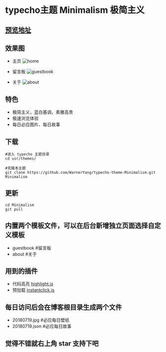 
#  typecho主题 Minimalism 极简主义

## [预览地址](https://blog.yanghuaqiang.com)

## 效果图
- 主页
![home](https://github.com/WarnerYang/typecho-theme-Minimalism/blob/master/img/20180711111518.png)


- 留言板
![guestbook](https://github.com/WarnerYang/typecho-theme-Minimalism/blob/master/img/20180711151247.png)

- 关于
![about](https://github.com/WarnerYang/typecho-theme-Minimalism/blob/master/img/20180711154545.png)

## 特色
- 极简主义，蓝白基调，素雅高贵
- 极速浏览体验
- 每日必应图片、每日故事

## 下载

```
#进入 typecho 主题目录
cd usr/themes/

#克隆本主题
git clone https://github.com/WarnerYang/typecho-theme-Minimalism.git Minimalism

```
## 更新
```
cd Minimalism 
git pull
```


## 内置两个模板文件，可以在后台新增独立页面选择自定义模板
- guestbook #留言板
- about     #关于

## 用到的插件
- 代码高亮 [highlight.js](https://highlightjs.org/) 
- 预加载 [instantclick.js](http://instantclick.io/)

## 每日访问后会在博客根目录生成两个文件
- 20180719.jpg  #必应每日壁纸
- 20180719.json #必应每日故事

## 觉得不错就右上角  star 支持下吧

